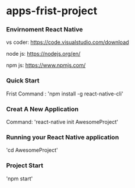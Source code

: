 # apps-frist-project


### Envirnoment React Native

vs coder:   https://code.visualstudio.com/download

node js:  https://nodejs.org/en/

npm js:  https://www.npmjs.com/


### Quick Start
Frist Command : 'npm install -g react-native-cli'


### Creat A New Application

Command: 'react-native init AwesomeProject'


### Running your React Native application

'cd AwesomeProject'

### Project Start
'npm start'
